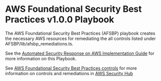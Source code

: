# AWS Foundational Security Best Practices v1.0.0 Playbook

The AWS Foundational Security Best Practices (AFSBP) playbook creates the necessary AWS resources for remediating the all controls listed under AFSBP/lib/afsbp_remediations.ts.
	   
See the [Automated Security Response on AWS Implementation Guide](https://docs.aws.amazon.com/solutions/latest/automated-security-response-on-aws/welcome.html) for more information on this Playbook.

See [AWS Foundational Security Best Practices controls](https://docs.aws.amazon.com/securityhub/latest/userguide/securityhub-standards-fsbp-controls.html) for more information on controls and remediations in [AWS Security Hub](https://aws.amazon.com/security-hub)
